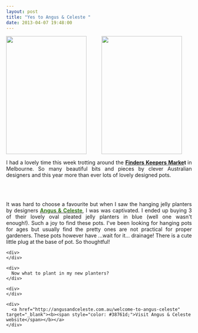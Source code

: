 ```yaml
---
layout: post
title: "Yes to Angus & Celeste "
date: 2013-04-07 19:48:00
---
```


<div dir="ltr" style="text-align: left;" trbidi="on">
  <div class="separator" style="clear: both; text-align: center;">
    <a href="http://1.bp.blogspot.com/-uk-xR4PaW6Q/UWCft0MHHQI/AAAAAAAABRw/pTkhROYOC_8/s1600/hanging_jelly_planter_04.jpg" imageanchor="1" style="clear: left; float: left; margin-bottom: 1em; margin-right: 1em;"><img border="0" height="320" src="http://1.bp.blogspot.com/-uk-xR4PaW6Q/UWCft0MHHQI/AAAAAAAABRw/pTkhROYOC_8/s320/hanging_jelly_planter_04.jpg" width="218" /></a><a href="http://2.bp.blogspot.com/-ySKIFffDBaM/UWCfpsm1T5I/AAAAAAAABRo/HAkV3dDDCmQ/s1600/hanging_jelly_planter_03_0.jpg" imageanchor="1" style="margin-left: 1em; margin-right: 1em;"><img border="0" height="320" src="http://2.bp.blogspot.com/-ySKIFffDBaM/UWCfpsm1T5I/AAAAAAAABRo/HAkV3dDDCmQ/s320/hanging_jelly_planter_03_0.jpg" width="218" /></a>
  </div>
  
  <div class="separator" style="clear: both; text-align: justify;">
    <span style="text-align: left;">I had a lovely time this week trotting around the </span><b style="text-align: left;"><a href="http://www.thefinderskeepers.com/markets.php" target="_blank">Finders Keepers Marke</a>t </b><span style="text-align: left;">in Melbourne. So many beautiful bits and pieces by clever Australian designers and this year more than ever lots of lovely designed pots. </span>
  </div>
  
  <div class="separator" style="clear: both; text-align: justify;">
    <span style="text-align: left;"></span>
  </div>
  
  <p>
    <a name='more'></a><span style="text-align: left;"><br /></span><br /> <div class="separator" style="clear: both; text-align: justify;">
      <span style="text-align: left;">It was hard to choose a favourite but when I saw the hanging jelly planters by designers </span><a href="http://angusandceleste.com.au/welcome-to-angus-celeste" style="text-align: left;" target="_blank"><b><span style="color: #38761d;">Angus & Celeste</span></b></a><span style="text-align: left;">, I was was captivated. I ended up buying 3 of their lovely oval pleated jelly planters in blue (well one wasn't enough!). </span>Such a joy to find these pots. I've been looking for hanging pots for ages but usually find the pretty ones are not practical for proper gardeners. These pots however have ...wait for it... drainage! There is a cute little plug at the base of pot. So thoughtful!
    </div>
    
    <div>
    </div>
    
    <div>
      Now what to plant in my new planters?  
    </div>
    
    <div>
    </div>
    
    <div>
      <a href="http://angusandceleste.com.au/welcome-to-angus-celeste" target="_blank"><b><span style="color: #38761d;">Visit Angus & Celeste website</span></b></a>
    </div>
  </p>
</div>